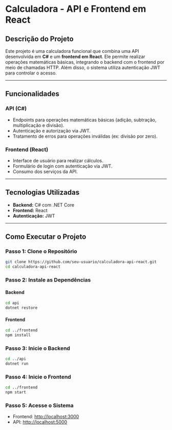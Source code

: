 # Calculadora - API e Frontend em React

## Descrição do Projeto

Este projeto é uma calculadora funcional que combina uma API desenvolvida em **C#** e um **frontend em React**. Ele permite realizar operações matemáticas básicas, integrando o backend com o frontend por meio de chamadas HTTP. Além disso, o sistema utiliza autenticação JWT para controlar o acesso.

---

## Funcionalidades

### API (C#)

- Endpoints para operações matemáticas básicas (adição, subtração, multiplicação e divisão).
- Autenticação e autorização via JWT.
- Tratamento de erros para operações inválidas (ex: divisão por zero).

### Frontend (React)

- Interface de usuário para realizar cálculos.
- Formulário de login com autenticação via JWT.
- Consumo dos serviços da API.

---

## Tecnologias Utilizadas

- **Backend:** C# com .NET Core
- **Frontend:** React
- **Autenticação:** JWT

---

## Como Executar o Projeto

### Passo 1: Clone o Repositório

```bash
git clone https://github.com/seu-usuario/calculadora-api-react.git
cd calculadora-api-react
```

### Passo 2: Instale as Dependências

#### Backend

```bash
cd api
dotnet restore
```

#### Frontend

```bash
cd ../frontend
npm install
```

### Passo 3: Inicie o Backend

```bash
cd ../api
dotnet run
```

### Passo 4: Inicie o Frontend

```bash
cd ../frontend
npm start
```

### Passo 5: Acesse o Sistema

- Frontend: [http://localhost:3000](http://localhost:3000)
- API: [http://localhost:5000](http://localhost:5000)
